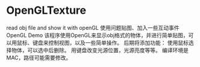 # OpenGLTexture
read obj file and show it with openGL 使用问题贴图、加入一些互动事件
OpenGL Demo
该程序使用OpenGL来显示obj格式的物体，并进行简单贴图，可以用鼠标、键盘来控制视图，以及一些简单操作。
后期将添加功能：
使用鼠标选择物体，可以选中后删除。
用键盘改变光源位置，光源亮度等等。
编译环境是MAC，路径可能需要修改。
